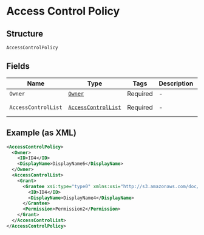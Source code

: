 
# Access Control Policy

## Structure

`AccessControlPolicy`

## Fields

| Name | Type | Tags | Description | Getter | Setter |
|  --- | --- | --- | --- | --- | --- |
| `Owner` | [`Owner`](../../doc/models/owner.md) | Required | - | Owner getOwner() | setOwner(Owner owner) |
| `AccessControlList` | [`AccessControlList`](../../doc/models/access-control-list.md) | Required | - | AccessControlList getAccessControlList() | setAccessControlList(AccessControlList accessControlList) |

## Example (as XML)

```xml
<AccessControlPolicy>
  <Owner>
    <ID>ID4</ID>
    <DisplayName>DisplayName6</DisplayName>
  </Owner>
  <AccessControlList>
    <Grant>
      <Grantee xsi:type="type0" xmlns:xsi="http://s3.amazonaws.com/doc/2006-03-01/">
        <ID>ID4</ID>
        <DisplayName>DisplayName4</DisplayName>
      </Grantee>
      <Permission>Permission2</Permission>
    </Grant>
  </AccessControlList>
</AccessControlPolicy>
```


